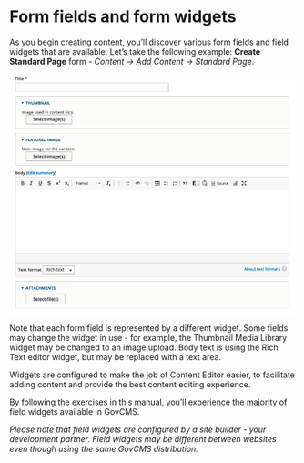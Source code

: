 # Form fields and form widgets

As you begin creating content, you’ll discover various form fields and field widgets that are available. Let’s take the following example: **Create Standard Page** form - _Content → Add Content → Standard Page_.

![](../.gitbook/assets/22%20%282%29%20%282%29.png)

Note that each form field is represented by a different widget. Some fields may change the widget in use - for example, the Thumbnail Media Library widget may be changed to an image upload. Body text is using the Rich Text editor widget, but may be replaced with a text area.

Widgets are configured to make the job of Content Editor easier, to facilitate adding content and provide the best content editing experience.

By following the exercises in this manual, you’ll experience the majority of field widgets available in GovCMS.

_Please note that field widgets are configured by a site builder - your development partner. Field widgets may be different between websites even though using the same GovCMS distribution._

